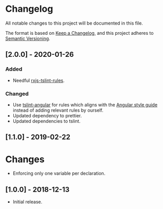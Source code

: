 # Changelog
All notable changes to this project will be documented in this file.

The format is based on [Keep a Changelog](https://keepachangelog.com/en/1.0.0/),
and this project adheres to [Semantic Versioning](https://semver.org/spec/v2.0.0.html).

## [2.0.0] - 2020-01-26
### Added
- Needful [rxjs-tslint-rules](https://github.com/cartant/rxjs-tslint-rules).

### Changed
- Use [tslint-angular](https://github.com/mgechev/tslint-angular) for rules which aligns with the
[Angular style guide](https://angular.io/guide/styleguide) instead of adding relevant rules by ourself.
- Updated dependency to prettier.
- Updated dependencies to tslint.

## [1.1.0] - 2019-02-22
# Changes
- Enforcing only one variable per declaration.

## [1.0.0] - 2018-12-13
- Initial release.
